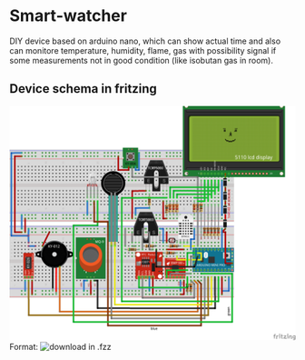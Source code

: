 # Smart-watcher
DIY device based on arduino nano, which can show actual time and also can monitore temperature, humidity, flame, gas with possibility signal if some measurements not in good condition (like isobutan gas in room).

## Device schema in fritzing
![smart-watcher](/maket.png)
Format: ![download in .fzz](/maket.fzz)
